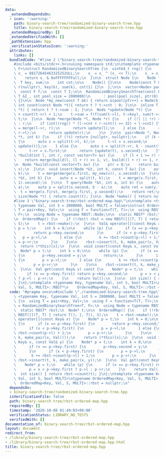 ```yaml
---
data:
  _extendedDependsOn:
  - icon: ':warning:'
    path: binary-search-tree/randomized-binary-search-tree.hpp
    title: binary-search-tree/randomized-binary-search-tree.hpp
  _extendedRequiredBy: []
  _extendedVerifiedWith: []
  _pathExtension: hpp
  _verificationStatusIcon: ':warning:'
  attributes:
    links: []
  bundledCode: "#line 2 \"binary-search-tree/randomized-binary-search-tree.hpp\"\n\
    #include <bits/stdc++.h>\nusing namespace std;\n\ntemplate <typename T, typename\
    \ F>\nstruct RandomizedBinarySearchTree {\n  uint64_t rng() {\n    static uint64_t\
    \ x_ = 88172645463325252ULL;\n    x_ = x_ ^ (x_ << 7);\n    x_ = x_ ^ (x_ >> 9);\n\
    \    return x_ & 0xFFFFFFFFull;\n  }\n\n  struct Node {\n    Node *l, *r;\n  \
    \  T key, sum;\n    int cnt;\n\n    Node() {}\n\n    Node(const T &k) : l(nullptr),\
    \ r(nullptr), key(k), sum(k), cnt(1) {}\n  };\n\n  vector<Node> pool;\n  int ptr;\n\
    \  const F f;\n  const T I;\n\n  RandomizedBinarySearchTree(const F &f_, const\
    \ T &I_, int pool_size = 2000000)\n      : pool(pool_size), ptr(0), f(f_), I(I_)\
    \ {}\n\n  Node *my_new(const T &k) { return &(pool[ptr++] = Node(k)); }\n\n  inline\
    \ int count(const Node *t){ return t ? t->cnt : 0; }\n\n  inline T sum(const Node\
    \ *t) { return t ? t->sum : I; }\n\n  Node *update(Node *t) {\n    t->cnt = count(t->l)\
    \ + count(t->r) + 1;\n    t->sum = f(f(sum(t->l), t->key), sum(t->r));\n    return\
    \ t;\n  }\n\n  Node *merge(Node *l, Node *r) {\n    if (!l || !r) return l ? l\
    \ : r;\n    if (int((rng() * (l->cnt + r->cnt)) >> 32) < l->cnt) {\n      l->r\
    \ = merge(l->r, r);\n      return update(l);\n    } else {\n      r->l = merge(l,\
    \ r->l);\n      return update(r);\n    }\n  }\n\n  pair<Node *, Node *> split(Node\
    \ *t, int k) {\n    if (!t) return {nullptr, nullptr};\n    if (k <= count(t->l))\
    \ {\n      auto s = split(t->l, k);\n      t->l = s.second;\n      return {s.first,\
    \ update(t)};\n    } else {\n      auto s = split(t->r, k - count(t->l) - 1);\n\
    \      t->r = s.first;\n      return {update(t), s.second};\n    }\n  }\n\n  Node\
    \ *build(int l, int r, const vector<T> &v) {\n    if (l + 1 >= r) return my_new(v[l]);\n\
    \    return merge(build(l, (l + r) >> 1, v), build((l + r) >> 1, r, v));\n  }\n\
    \n  Node *build(const vector<T> &v) {\n    ptr = 0;\n    return build(0, (int)v.size(),\
    \ v);\n  }\n\n  void insert(Node *&t, int k, const T &v) {\n    auto x = split(t,\
    \ k);\n    t = merge(merge(x.first, my_new(v)), x.second);\n  }\n\n  void erase(Node\
    \ *&t, int k) {\n    auto x = split(t, k);\n    t = merge(x.first, split(x.second,\
    \ 1).second);\n  }\n\n  T query(Node *&t, int a, int b) {\n    auto x = split(t,\
    \ a);\n    auto y = split(x.second, b - a);\n    auto ret = sum(y.first);\n  \
    \  t = merge(x.first, merge(y.first, y.second));\n    return ret;\n  }\n\n  int\
    \ size(Node *t) { return count(t); }\n\n  Node *make() { return nullptr; }\n};\n\
    #line 3 \"binary-search-tree/rbst-ordered-map.hpp\"\n\ntemplate <typename Key,\
    \ typename Val, int S = 2000000, bool MULTI = false>\nstruct OrderedMap {\n  using\
    \ T = pair<Key, Val>;\n  using F = function<T(T, T)>;\n  using RBST = RandomizedBinarySearchTree<T,\
    \ F>;\n  using Node = typename RBST::Node;\n\n  static RBST* rbst;\n  Node* t;\n\
    \n  OrderedMap() {\n    if (!rbst) rbst = new RBST([](T, T) { return T(); }, T(),\
    \ S);\n    t = rbst->make();\n  }\n\n  Val& operator[](const Key& x) {\n    Node*\
    \ p = t;\n    int k = 0;\n\n    while (p) {\n      if (x == p->key.first) {\n\
    \        return p->key.second;\n      }\n      if (x < p->key.first) {\n     \
    \   p = p->l;\n      } else {\n        k += rbst->count(p->l) + 1;\n        p\
    \ = p->r;\n      }\n    }\n\n    rbst->insert(t, k, make_pair(x, Val()));\n  \
    \  return (*this)[x];\n  }\n\n  void insert(const Key& x, const Val& y) {\n  \
    \  Node* p = t;\n    int k = 0;\n\n    while (p) {\n      if (x == p->key.first)\
    \ {\n        p->key.second = y;\n        return;\n      }\n      if (x < p->key.first)\
    \ {\n        p = p->l;\n      } else {\n        k += rbst->count(p->l) + 1;\n\
    \        p = p->r;\n      }\n    }\n\n    rbst->insert(t, k, make_pair(x, y));\n\
    \  }\n\n  Val get(const Key& x) const {\n    Node* p = t;\n    while (p) {\n \
    \     if (x == p->key.first) return p->key.second;\n      p = x < p->key.first\
    \ ? p->l : p->r;\n    }\n    return Val();\n  }\n\n  int size() { return rbst->count(t);\
    \ }\n};\ntemplate <typename Key, typename Val, int S, bool MULTI>\ntypename OrderedMap<Key,\
    \ Val, S, MULTI>::RBST*\n    OrderedMap<Key, Val, S, MULTI>::rbst = nullptr;\n"
  code: "#pragma once\n#include \"./randomized-binary-search-tree.hpp\"\n\ntemplate\
    \ <typename Key, typename Val, int S = 2000000, bool MULTI = false>\nstruct OrderedMap\
    \ {\n  using T = pair<Key, Val>;\n  using F = function<T(T, T)>;\n  using RBST\
    \ = RandomizedBinarySearchTree<T, F>;\n  using Node = typename RBST::Node;\n\n\
    \  static RBST* rbst;\n  Node* t;\n\n  OrderedMap() {\n    if (!rbst) rbst = new\
    \ RBST([](T, T) { return T(); }, T(), S);\n    t = rbst->make();\n  }\n\n  Val&\
    \ operator[](const Key& x) {\n    Node* p = t;\n    int k = 0;\n\n    while (p)\
    \ {\n      if (x == p->key.first) {\n        return p->key.second;\n      }\n\
    \      if (x < p->key.first) {\n        p = p->l;\n      } else {\n        k +=\
    \ rbst->count(p->l) + 1;\n        p = p->r;\n      }\n    }\n\n    rbst->insert(t,\
    \ k, make_pair(x, Val()));\n    return (*this)[x];\n  }\n\n  void insert(const\
    \ Key& x, const Val& y) {\n    Node* p = t;\n    int k = 0;\n\n    while (p) {\n\
    \      if (x == p->key.first) {\n        p->key.second = y;\n        return;\n\
    \      }\n      if (x < p->key.first) {\n        p = p->l;\n      } else {\n \
    \       k += rbst->count(p->l) + 1;\n        p = p->r;\n      }\n    }\n\n   \
    \ rbst->insert(t, k, make_pair(x, y));\n  }\n\n  Val get(const Key& x) const {\n\
    \    Node* p = t;\n    while (p) {\n      if (x == p->key.first) return p->key.second;\n\
    \      p = x < p->key.first ? p->l : p->r;\n    }\n    return Val();\n  }\n\n\
    \  int size() { return rbst->count(t); }\n};\ntemplate <typename Key, typename\
    \ Val, int S, bool MULTI>\ntypename OrderedMap<Key, Val, S, MULTI>::RBST*\n  \
    \  OrderedMap<Key, Val, S, MULTI>::rbst = nullptr;\n"
  dependsOn:
  - binary-search-tree/randomized-binary-search-tree.hpp
  isVerificationFile: false
  path: binary-search-tree/rbst-ordered-map.hpp
  requiredBy: []
  timestamp: '2020-10-08 01:49:03+09:00'
  verificationStatus: LIBRARY_NO_TESTS
  verifiedWith: []
documentation_of: binary-search-tree/rbst-ordered-map.hpp
layout: document
redirect_from:
- /library/binary-search-tree/rbst-ordered-map.hpp
- /library/binary-search-tree/rbst-ordered-map.hpp.html
title: binary-search-tree/rbst-ordered-map.hpp
---
```


